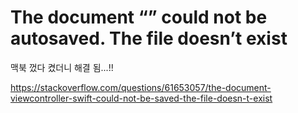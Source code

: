 # The document “” could not be autosaved. The file doesn’t exist

맥북 껐다 켰더니 해결 됨...!!

https://stackoverflow.com/questions/61653057/the-document-viewcontroller-swift-could-not-be-saved-the-file-doesn-t-exist
